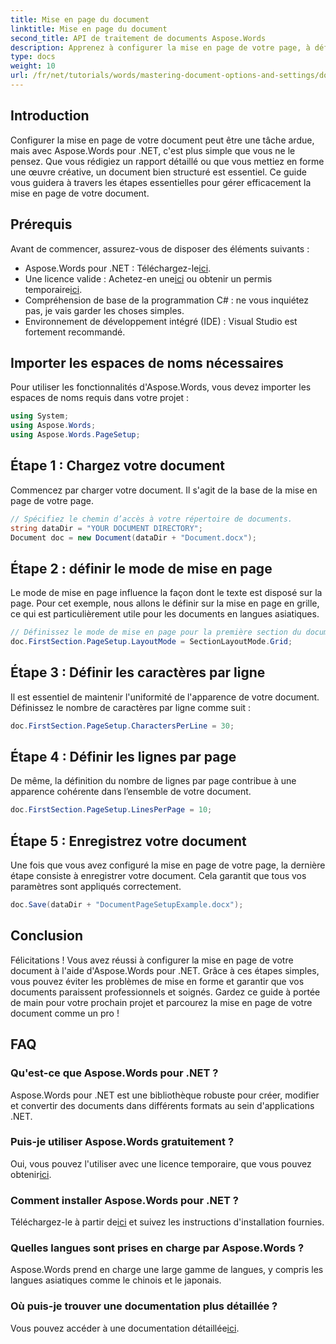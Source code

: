 ```yaml
---
title: Mise en page du document
linktitle: Mise en page du document
second_title: API de traitement de documents Aspose.Words
description: Apprenez à configurer la mise en page de votre page, à définir le nombre de caractères par ligne et à optimiser l'apparence du document grâce à des étapes simples et pratiques. Idéal pour les développeurs de tous niveaux.
type: docs
weight: 10
url: /fr/net/tutorials/words/mastering-document-options-and-settings/document-page-layout/
---
```

## Introduction

Configurer la mise en page de votre document peut être une tâche ardue, mais avec Aspose.Words pour .NET, c'est plus simple que vous ne le pensez. Que vous rédigiez un rapport détaillé ou que vous mettiez en forme une œuvre créative, un document bien structuré est essentiel. Ce guide vous guidera à travers les étapes essentielles pour gérer efficacement la mise en page de votre document.

## Prérequis

Avant de commencer, assurez-vous de disposer des éléments suivants :

- Aspose.Words pour .NET : Téléchargez-le[ici](https://releases.aspose.com/words/net/).
-  Une licence valide : Achetez-en une[ici](https://purchase.aspose.com/buy) ou obtenir un permis temporaire[ici](https://purchase.aspose.com/temporary-license/).
- Compréhension de base de la programmation C# : ne vous inquiétez pas, je vais garder les choses simples.
- Environnement de développement intégré (IDE) : Visual Studio est fortement recommandé.

## Importer les espaces de noms nécessaires

Pour utiliser les fonctionnalités d'Aspose.Words, vous devez importer les espaces de noms requis dans votre projet :

```csharp
using System;
using Aspose.Words;
using Aspose.Words.PageSetup;
```

## Étape 1 : Chargez votre document

Commencez par charger votre document. Il s'agit de la base de la mise en page de votre page.

```csharp
// Spécifiez le chemin d’accès à votre répertoire de documents.
string dataDir = "YOUR DOCUMENT DIRECTORY";
Document doc = new Document(dataDir + "Document.docx");
```

## Étape 2 : définir le mode de mise en page

Le mode de mise en page influence la façon dont le texte est disposé sur la page. Pour cet exemple, nous allons le définir sur la mise en page en grille, ce qui est particulièrement utile pour les documents en langues asiatiques.

```csharp
// Définissez le mode de mise en page pour la première section du document.
doc.FirstSection.PageSetup.LayoutMode = SectionLayoutMode.Grid;
```

## Étape 3 : Définir les caractères par ligne

Il est essentiel de maintenir l'uniformité de l'apparence de votre document. Définissez le nombre de caractères par ligne comme suit :

```csharp
doc.FirstSection.PageSetup.CharactersPerLine = 30;
```

## Étape 4 : Définir les lignes par page

De même, la définition du nombre de lignes par page contribue à une apparence cohérente dans l’ensemble de votre document.

```csharp
doc.FirstSection.PageSetup.LinesPerPage = 10;
```

## Étape 5 : Enregistrez votre document

Une fois que vous avez configuré la mise en page de votre page, la dernière étape consiste à enregistrer votre document. Cela garantit que tous vos paramètres sont appliqués correctement.

```csharp
doc.Save(dataDir + "DocumentPageSetupExample.docx");
```

## Conclusion

Félicitations ! Vous avez réussi à configurer la mise en page de votre document à l'aide d'Aspose.Words pour .NET. Grâce à ces étapes simples, vous pouvez éviter les problèmes de mise en forme et garantir que vos documents paraissent professionnels et soignés. Gardez ce guide à portée de main pour votre prochain projet et parcourez la mise en page de votre document comme un pro !

## FAQ

### Qu'est-ce que Aspose.Words pour .NET ?
Aspose.Words pour .NET est une bibliothèque robuste pour créer, modifier et convertir des documents dans différents formats au sein d'applications .NET.

### Puis-je utiliser Aspose.Words gratuitement ?
 Oui, vous pouvez l'utiliser avec une licence temporaire, que vous pouvez obtenir[ici](https://purchase.aspose.com/temporary-license/).

### Comment installer Aspose.Words pour .NET ?
 Téléchargez-le à partir de[ici](https://releases.aspose.com/words/net/) et suivez les instructions d'installation fournies.

### Quelles langues sont prises en charge par Aspose.Words ?
Aspose.Words prend en charge une large gamme de langues, y compris les langues asiatiques comme le chinois et le japonais.

### Où puis-je trouver une documentation plus détaillée ?
 Vous pouvez accéder à une documentation détaillée[ici](https://reference.aspose.com/words/net/).